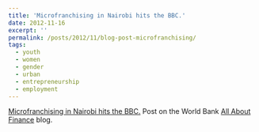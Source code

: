 ```yaml
---
title: 'Microfranchising in Nairobi hits the BBC.'
date: 2012-11-16
excerpt: ''
permalink: /posts/2012/11/blog-post-microfranchising/
tags:
  - youth
  - women
  - gender
  - urban
  - entrepreneurship
  - employment
---
```


[Microfranchising in Nairobi hits the BBC.](https://blogs.worldbank.org/allaboutfinance/microfranchising-in-nairobi-hits-the-bbc)
Post on the World Bank [All About Finance](https://blogs.worldbank.org/allaboutfinance) blog.

